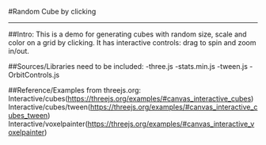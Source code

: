 #Random Cube by clicking*****##Intro:This is a demo for generating cubes with random size, scale and color on a grid by clicking. It has interactive controls: drag to spin and zoom in/out. ##Sources/Libraries need to be included:-three.js-stats.min.js-tween.js-OrbitControls.js##Reference/Examples from threejs.org:Interactive/cubes(https://threejs.org/examples/#canvas_interactive_cubes)Interactive/cubes/tween(https://threejs.org/examples/#canvas_interactive_cubes_tween)Interactive/voxelpainter(https://threejs.org/examples/#canvas_interactive_voxelpainter) 